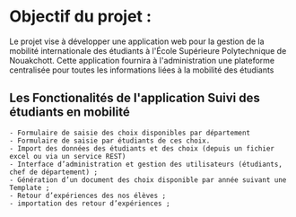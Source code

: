 
# Objectif du projet : 

Le projet vise à développer une application web pour la gestion de la mobilité internationale des étudiants à l'École Supérieure Polytechnique de Nouakchott. Cette application fournira à l'administration une plateforme centralisée pour toutes les informations liées à la mobilité des étudiants
   
   ## Les Fonctionalités de l'application Suivi des étudiants en mobilité
   
    - Formulaire de saisie des choix disponibles par département
    - Formulaire de saisie par étudiants de ces choix.
    - Import des données des étudiants et des choix (depuis un fichier excel ou via un service REST)
    - Interface d’administration et gestion des utilisateurs (étudiants, chef de département) ;
    - Génération d’un document des choix disponible par année suivant une Template ;
    - Retour d’expériences des nos élèves ;
    - importation des retour d’expériences ;
